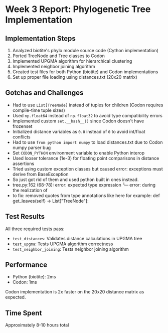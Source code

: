 # Week 3 Report: Phylogenetic Tree Implementation

## Implementation Steps
1. Analyzed biotite's phylo module source code (Cython implementation)
2. Ported TreeNode and Tree classes to Codon
3. Implemented UPGMA algorithm for hierarchical clustering
4. Implemented neighbor joining algorithm
5. Created test files for both Python (biotite) and Codon implementations
6. Set up proper file loading using distances.txt (20x20 matrix)

## Gotchas and Challenges
- Had to use `List[TreeNode]` instead of tuples for children (Codon requires compile-time tuple sizes)
- Used `np.float64` instead of `np.float32` to avoid type compatibility errors
- Implemented custom `set.__hash__()` since Codon doesn't have frozenset
- Initialized distance variables as `0.0` instead of `0` to avoid int/float conflicts
- Had to use `from python import numpy` to load distances.txt due to Codon numpy parser bug
- Set `CODON_PYTHON` environment variable to enable Python interop
- Used looser tolerance (1e-3) for floating point comparisons in distance assertions
- Tried using custom exception classes but caused error: exceptions must derive from BaseException
- So just got rid of them and used python built in ones instead.
- tree.py:162 (68-78): error: expected type expression
╰─ error: during the realization of <import tree>
- to fix: removed quotes from type annotations like here for example:    def get_leaves(self) -> List["TreeNode"]:


## Test Results
All three required tests pass:
- `test_distances`: Validates distance calculations in UPGMA tree
- `test_upgma`: Tests UPGMA algorithm correctness
- `test_neighbor_joining`: Tests neighbor joining algorithm

## Performance
- Python (biotite): 2ms
- Codon: 1ms

Codon implementation is 2x faster on the 20x20 distance matrix as expected. 

## Time Spent
Approximately 8-10 hours total